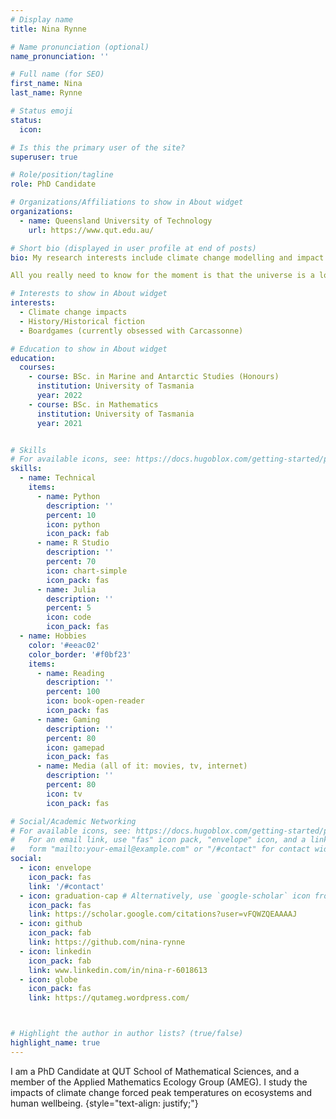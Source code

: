 ```yaml
---
# Display name
title: Nina Rynne

# Name pronunciation (optional)
name_pronunciation: ''

# Full name (for SEO)
first_name: Nina
last_name: Rynne

# Status emoji
status:
  icon: 

# Is this the primary user of the site?
superuser: true

# Role/position/tagline
role: PhD Candidate

# Organizations/Affiliations to show in About widget
organizations:
  - name: Queensland University of Technology
    url: https://www.qut.edu.au/

# Short bio (displayed in user profile at end of posts)
bio: My research interests include climate change modelling and impact assessment, focusing on the short-term impacts of peak temperature on ecosystems and human wellbeing. I am also a keen reader of sci-fi, history and natural sciences.

All you really need to know for the moment is that the universe is a lot more complicated than you might think, even if you start from a position of thinking it’s pretty damn complicated in the first place. - Douglas Adams

# Interests to show in About widget
interests:
  - Climate change impacts
  - History/Historical fiction
  - Boardgames (currently obsessed with Carcassonne)

# Education to show in About widget
education:
  courses:
    - course: BSc. in Marine and Antarctic Studies (Honours)
      institution: University of Tasmania
      year: 2022
    - course: BSc. in Mathematics
      institution: University of Tasmania
      year: 2021


# Skills
# For available icons, see: https://docs.hugoblox.com/getting-started/page-builder/#icons
skills:
  - name: Technical
    items:
      - name: Python
        description: ''
        percent: 10
        icon: python
        icon_pack: fab
      - name: R Studio
        description: ''
        percent: 70
        icon: chart-simple
        icon_pack: fas
      - name: Julia
        description: ''
        percent: 5
        icon: code
        icon_pack: fas
  - name: Hobbies
    color: '#eeac02'
    color_border: '#f0bf23'
    items:
      - name: Reading
        description: ''
        percent: 100
        icon: book-open-reader
        icon_pack: fas
      - name: Gaming
        description: ''
        percent: 80
        icon: gamepad
        icon_pack: fas
      - name: Media (all of it: movies, tv, internet)
        description: ''
        percent: 80
        icon: tv
        icon_pack: fas

# Social/Academic Networking
# For available icons, see: https://docs.hugoblox.com/getting-started/page-builder/#icons
#   For an email link, use "fas" icon pack, "envelope" icon, and a link in the
#   form "mailto:your-email@example.com" or "/#contact" for contact widget.
social:
  - icon: envelope
    icon_pack: fas
    link: '/#contact'
  - icon: graduation-cap # Alternatively, use `google-scholar` icon from `ai` icon pack
    icon_pack: fas
    link: https://scholar.google.com/citations?user=vFQWZQEAAAAJ
  - icon: github
    icon_pack: fab
    link: https://github.com/nina-rynne
  - icon: linkedin
    icon_pack: fab
    link: www.linkedin.com/in/nina-r-6018613
  - icon: globe
    icon_pack: fas
    link: https://qutameg.wordpress.com/



# Highlight the author in author lists? (true/false)
highlight_name: true
---
```


I am a PhD Candidate at QUT School of Mathematical Sciences, and a member of the Applied Mathematics Ecology Group (AMEG). I study the impacts of climate change forced peak temperatures on ecosystems and human wellbeing.
{style="text-align: justify;"}
